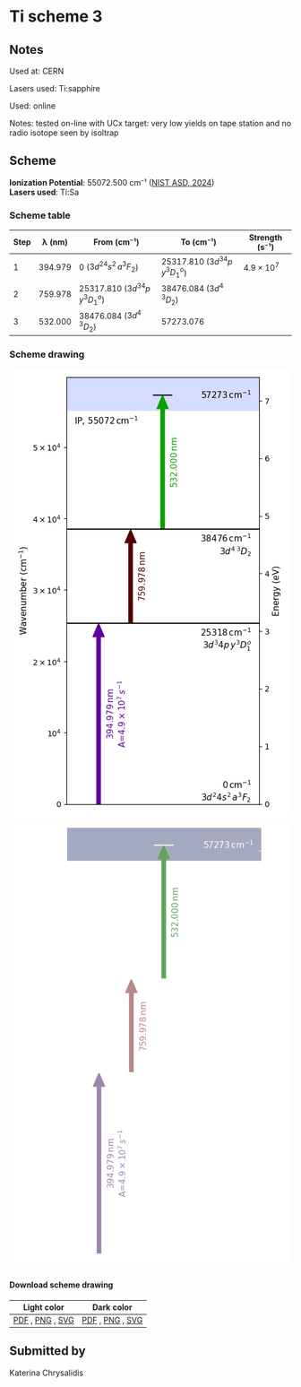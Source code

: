# Ti scheme 3

## Notes

Used at: CERN

Lasers used: Ti:sapphire

Used: online

Notes: tested on-line with UCx target: very low yields on tape station and no radio isotope seen by isoltrap





## Scheme

**Ionization Potential**: 55072.500 cm⁻¹ ([NIST ASD, 2024](https://www.nist.gov/pml/atomic-spectra-database))  
**Lasers used**: Ti:Sa

### Scheme table

| Step | λ (nm)  |          From (cm⁻¹)           |           To (cm⁻¹)            |   Strength (s⁻¹)    |
| ---- | ------- | ------------------------------ | ------------------------------ | ------------------- |
| 1    | 394.979 | 0 ($3d^24s^2\,a^3F_2$)         | 25317.810 ($3d^34p\,y^3D^o_1$) | $4.9 \times 10^{7}$ |
| 2    | 759.978 | 25317.810 ($3d^34p\,y^3D^o_1$) | 38476.084 ($3d^4\,^3D_2$)      |                     |
| 3    | 532.000 | 38476.084 ($3d^4\,^3D_2$)      | 57273.076                      |                     |


### Scheme drawing

![ti scheme, light mode](ti-003/ti-003-light.png#only-light)
![ti scheme, dark mode](ti-003/ti-003-dark-web.png#only-dark)

#### Download scheme drawing

|                                            Light color                                            |                                           Dark color                                           |
| ------------------------------------------------------------------------------------------------- | ---------------------------------------------------------------------------------------------- |
| [PDF](ti-003/ti-003-light.pdf) , [PNG](ti-003/ti-003-light.png) , [SVG](ti-003/ti-003-light.svg)  | [PDF](ti-003/ti-003-dark.pdf) , [PNG](ti-003/ti-003-dark.png) , [SVG](ti-003/ti-003-dark.svg)  |


## Submitted by

Katerina Chrysalidis

